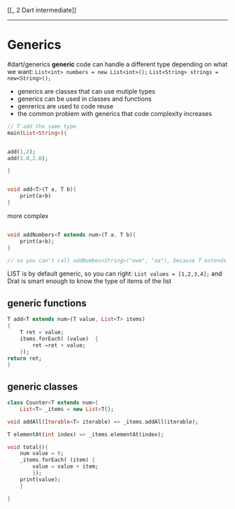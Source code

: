 [[_ 2 Dart intermediate]]


---
# Generics
#dart/generics
**generic** code can handle a different type depending on what we want:
`List<int> numbers = new List<int>();`
`List<String> strings = new<String>();`

- generics are classes that can use mutiple types
- generics can be used in classes and functions
- genrerics are used to code reuse
- the common problem with generics that code complexity  increases


```dart
// T add the same type
main(List<String>){


add(1,2);
add(1.0,2.0);

}


void add<T>(T a, T b){
	print(a+b)
}
```

more complex
```dart

void addNumbers<T extends num>(T a, T b){
	print(a+b);
}

// so you can't call addNumbes<String>("ewe", "aa"), because T extends only num
```


LIST
is by default generic, so you can right:
`List values = [1,2,3,4];` and Drat is smart enough to know the type of items of the list

## generic functions
```dart
T add<T extends num>(T value, List<T> items) 
{
	T ret = value;
	items.forEach( (value)  {
		ret =ret + value;
	});
return ret;
}


```


## generic classes
```dart
class Counter<T extends num>{
	List<T> _items = new List<T();

void addAll(Iterable<T> iterable) => _items.addAll(iterable);

T elementAt(int index) => _items.elementAt(index);

void total(){
	num value = 0;
	_items.forEach( (item) {
		value = value + item;
		});
	print(value);
	}

}
```



